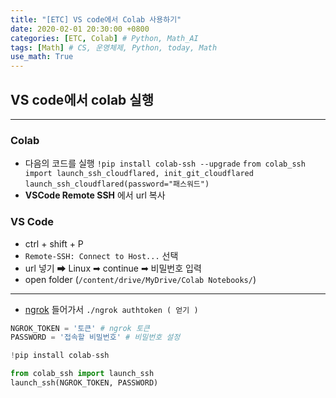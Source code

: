 ```yaml
---
title: "[ETC] VS code에서 Colab 사용하기"
date: 2020-02-01 20:30:00 +0800
categories: [ETC, Colab] # Python, Math_AI
tags: [Math] # CS, 운영체제, Python, today, Math
use_math: True
---
```



## **VS code에서 colab 실행**

---

### **Colab**

- 다음의 코드를 실행
  `!pip install colab-ssh --upgrade`
  `from colab_ssh import launch_ssh_cloudflared, init_git_cloudflared`
  `launch_ssh_cloudflared(password="패스워드")`
- **VSCode Remote SSH** 에서 url 복사

### **VS Code**

- ctrl + shift + P
- `Remote-SSH: Connect to Host...` 선택
- url 넣기 ➡ Linux ➡ continue ➡ 비밀번호 입력
- open folder (`/content/drive/MyDrive/Colab Notebooks/`)

---

- [ngrok](https://dashboard.ngrok.com/get-started/setup) 들어가서
  `./ngrok authtoken ( 얻기 )`

```python
NGROK_TOKEN = '토큰' # ngrok 토큰
PASSWORD = '접속할 비밀번호' # 비밀번호 설정

!pip install colab-ssh

from colab_ssh import launch_ssh
launch_ssh(NGROK_TOKEN, PASSWORD)
```